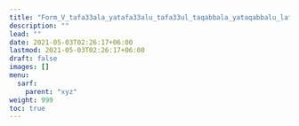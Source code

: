 ```yaml
---
title: "Form_V_tafa33ala_yatafa33alu_tafa33ul_taqabbala_yataqabbalu_lafif_maqrun"
description: ""
lead: ""
date: 2021-05-03T02:26:17+06:00
lastmod: 2021-05-03T02:26:17+06:00
draft: false
images: []
menu: 
  sarf:
    parent: "xyz"
weight: 999
toc: true
---
```



